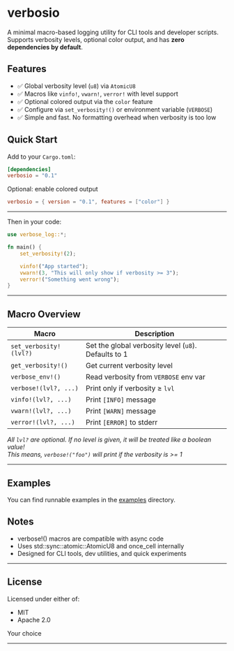 # verbosio

A minimal macro-based logging utility for CLI tools and developer scripts.  
Supports verbosity levels, optional color output, and has **zero dependencies by default**.

##  Features

- ✅ Global verbosity level (`u8`) via `AtomicU8`
- ✅ Macros like `vinfo!`, `vwarn!`, `verror!` with level support
- ✅ Optional colored output via the `color` feature
- ✅ Configure via `set_verbosity!()` or environment variable (`VERBOSE`)
- ✅ Simple and fast. No formatting overhead when verbosity is too low

## Quick Start

Add to your `Cargo.toml`:

```toml
[dependencies]
verbosio = "0.1"
```

Optional: enable colored output
```toml
verbosio = { version = "0.1", features = ["color"] }
```

---

Then in your code:

````rust
use verbose_log::*;

fn main() {
    set_verbosity!(2);

    vinfo!("App started");
    vwarn!(3, "This will only show if verbosity >= 3");
    verror!("Something went wrong");
}
````

---

## Macro Overview

| Macro                  | Description                                          |
|------------------------|------------------------------------------------------|
| `set_verbosity!(lvl?)` | Set the global verbosity level (`u8`). Defaults to 1 |
| `get_verbosity!()`     | Get current verbosity level                          |
| `verbose_env!()`       | Read verbosity from `VERBOSE` env var                |
| `verbose!(lvl?, ...)`  | Print only if verbosity ≥ `lvl`                      |
| `vinfo!(lvl?, ...)`    | Print `[INFO]` message                               |
| `vwarn!(lvl?, ...)`    | Print `[WARN]` message                               |
| `verror!(lvl?, ...)`   | Print `[ERROR]` to stderr                            |

*All ``lvl?`` are optional. If no level is given, it will be treated like a boolean value!*  
*This means, ``verbose!("foo")`` will print if the verbosity is >= 1*

---

## Examples

You can find runnable examples in the [examples](./examples) directory.

## Notes

- verbose!() macros are compatible with async code
- Uses std::sync::atomic::AtomicU8 and once_cell internally
- Designed for CLI tools, dev utilities, and quick experiments

---

## License

Licensed under either of:

- MIT
- Apache 2.0

Your choice

---